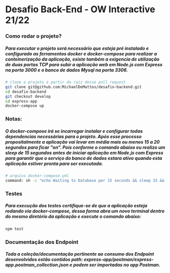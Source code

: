 # Desafio Back-End - OW Interactive 21/22

### Como rodar o projeto?

##### Para executar o projeto será necessário que esteja pré instalado e configurado as ferramentos docker e docker-compose para realizar a conteinerização da aplicação, existe também a exigencia de utilização de duas portas TCP para subir a aplicação web em Node.js com Express na porta 3000 e o banco de dados Mysql na porta 3306.

```bash
# clone o projeto a partir da raiz desse pull request
git clone git@github.com:MichaelDeMattos/desafio-backend.git
cd desafio-backend
git checkout develop
cd express-app
docker-compose up
```
### Notas:

##### O docker-compose irá se incarregar instalar e configurar todas dependencias necessárias para o projeto. Após esse processo propositalmente a aplicação vai levar em média mais ou menos 15 a 20 segundos para ficar "on". Pois conforme o comando abaixo eu realizo um sleep de 15 segundos antes de iniciar aplicação em Node.js com Express para garantir que o serviço do banco de dados estara ativo quando esta aplicação estiver pronta para ser executada.

```bash
# arquivo docker-compose.yml
command: sh -c "echo Waiting to Database per 15 seconds && sleep 15 && npm start"
```

### Testes
##### Para execução dos testes certifique-se de que a aplicação esteja rodando via docker-compose, dessa forma abra um novo terminal dentro do mesmo diretório da aplicação e execute o comando abaixo:

```bash
npm test
```

### Documentação dos Endpoint
##### Toda a coleção/documentação pertinente ao consumo dos Endpoint desenvolvidos estão contidos path: express-app/postman/express-app.postman_collection.json e podem ser importadas no app Postman.
